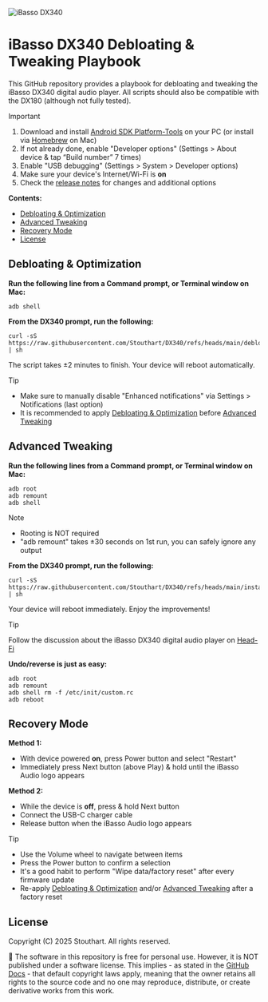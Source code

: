 <!-- v5.7, Copyright (C) 2025 Stouthart. All rights reserved. -->

![iBasso DX340]

# iBasso DX340 Debloating & Tweaking Playbook

This GitHub repository provides a playbook for debloating and tweaking the iBasso DX340 digital audio player. All scripts should also be compatible with the DX180 (although not fully tested).

> [!IMPORTANT]
>
> 1. Download and install [Android SDK Platform-Tools] on your PC (or install via [Homebrew] on Mac)
> 2. If not already done, enable "Developer options" (Settings > About device & tap “Build number” 7 times)
> 3. Enable "USB debugging" (Settings > System > Developer options)
> 4. Make sure your device's Internet/Wi-Fi is **on**
> 5. Check the [release notes] for changes and additional options

**Contents:**

- [Debloating & Optimization]
- [Advanced Tweaking]
- [Recovery Mode](#recovery-mode)
- [License](#license)

## Debloating & Optimization

**Run the following line from a Command prompt, or Terminal window on Mac:**

```
adb shell
```

**From the DX340 prompt, run the following:**

```
curl -sS https://raw.githubusercontent.com/Stouthart/DX340/refs/heads/main/debloat.sh | sh
```

The script takes ±2 minutes to finish. Your device will reboot automatically.

> [!TIP]
>
> - Make sure to manually disable "Enhanced notifications" via Settings > Notifications (last option)
> - It is recommended to apply [Debloating & Optimization] before [Advanced Tweaking]

## Advanced Tweaking

**Run the following lines from a Command prompt, or Terminal window on Mac:**

```
adb root
adb remount
adb shell
```

> [!NOTE]
>
> - Rooting is NOT required
> - "adb remount" takes ±30 seconds on 1st run, you can safely ignore any output

**From the DX340 prompt, run the following:**

```
curl -sS https://raw.githubusercontent.com/Stouthart/DX340/refs/heads/main/install.sh | sh
```

Your device will reboot immediately. Enjoy the improvements!

> [!TIP]
> Follow the discussion about the iBasso DX340 digital audio player on [Head-Fi]

**Undo/reverse is just as easy:**

```
adb root
adb remount
adb shell rm -f /etc/init/custom.rc
adb reboot
```

## Recovery Mode

**Method 1:**

- With device powered **on**, press Power button and select "Restart"
- Immediately press Next button (above Play) & hold until the iBasso Audio logo appears
<!-- https://www.head-fi.org/threads/dx320-rohm-dac-chips-android-11-amp11mk2s-new-fw-2-07.962274/page-188#post-17009540 -->

**Method 2:**

- While the device is **off**, press & hold Next button
- Connect the USB-C charger cable
- Release button when the iBasso Audio logo appears
<!-- https://www.head-fi.org/threads/ibasso-dx300-qualcomm-snapdragon-660-octa-core-6gb-ram-new-firmware-2-00-android-11.943221/page-353#post-16285599 -->

> [!TIP]
>
> - Use the Volume wheel to navigate between items
> - Press the Power button to confirm a selection
> - It's a good habit to perform "Wipe data/factory reset" after every firmware update
> - Re-apply [Debloating & Optimization] and/or [Advanced Tweaking] after a factory reset

## License

Copyright (C) 2025 Stouthart. All rights reserved.

🚸 The software in this repository is free for personal use. However, it is NOT published under a software license. This implies - as stated in the [GitHub Docs] - that default copyright laws apply, meaning that the owner retains all rights to the source code and no one may reproduce, distribute, or create derivative works from this work.

[iBasso DX340]: https://ibasso.com/wp-content/uploads/2024/12/2024-12-24469.webp
[Android SDK Platform-Tools]: https://developer.android.com/tools/releases/platform-tools
[Homebrew]: https://formulae.brew.sh/cask/android-platform-tools
[release notes]: https://github.com/Stouthart/DX340/blob/main/RELEASE.md
[Debloating & Optimization]: #debloating--optimization
[Advanced Tweaking]: #advanced-tweaking
[Head-Fi]: https://www.head-fi.org/threads/dx340-ibasso-developed-discret-dac-easily-replaceable-batteries-amp-modules-new-firmware-on-1st-page-v1-01-local-update.974099/
[GitHub Docs]: https://docs.github.com/en/repositories/managing-your-repositorys-settings-and-features/customizing-your-repository/licensing-a-repository
